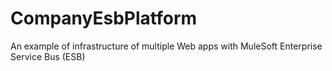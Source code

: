 # CompanyEsbPlatform
An example of infrastructure of multiple Web apps with MuleSoft Enterprise Service Bus (ESB)
